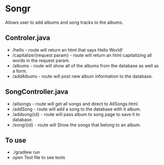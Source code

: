 # Songr
Allows user to add albums and song tracks to the albums.

## Controler.java
* /hello - route will return an html that says Hello World!
* /capitalize/{request param} - route will return an html capitalizing all words in the request param.
* /albums - route will show all of the albums from the database as well as a form.
* /addAlbums - route will post new album information to the database.

## SongController.java
* /allsongs - route will get all songs and direct to AllSongs.html.
* /addSong - route will add a song to the database with it album.
* /addsong{id} - route will pass album to song page to save it to database.
* /song/{id} - route will Show the songs that belong to an album.

## To use
* ./gradlew run
* open Test file to see tests
